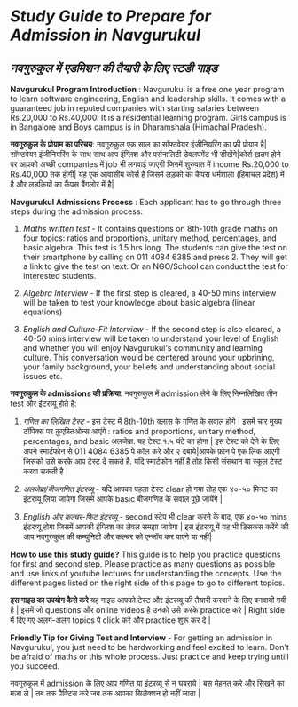 #                             ***Study Guide to Prepare for Admission in Navgurukul***
##                            ***नवगुरुकुल में एडमिशन की तैयारी के लिए स्टडी गाइड***

**Navgurukul Program Introduction** : Navgurukul is a free one year program to learn software engineering, English and leadership skills. It comes with a guaranteed job in reputed companies with starting salaries between Rs.20,000 to Rs.40,000. It is a residential learning program. Girls campus is in Bangalore and Boys campus is in Dharamshala (Himachal Pradesh). 

**नवगुरुकुल के प्रोग्राम का परिचय**: नवगुरुकुल एक साल का सॉफ्टवेयर इंजीनियरिंग का फ्री प्रोग्राम है| सॉफ्टवेयर इंजीनियरिंग के साथ साथ आप इंग्लिश और पर्सनालिटी डेवलपमेंट भी सीखेंगे|कोर्स ख़तम होने पर आपको अच्छी companies में job भी लगवाई जाएगी जिनमें शुरुवात में income Rs.20,000 to Rs.40,000 तक होगी| यह एक आवासीय कोर्स है जिसमें लड़को का कैंपस धर्मशाला (हिमाचल प्रदेश) में है और लड़कियों का कैंपस बैंगलोर में है|

**Navgurukul Admissions Process** : Each applicant has to go through three steps during the admission process:

1) *Maths written test* - It contains questions on 8th-10th grade maths on four topics: ratios and proportions, unitary method, percentages, and basic algebra. This test is 1.5 hrs long. The students can give the test on their smartphone by calling on 011 4084 6385 and press 2. They will get a link to give the test on text. Or an NGO/School can conduct the test for interested students. 

2) *Algebra Interview* - If the first step is cleared, a 40-50 mins interview will be taken to test your knowledge about basic algebra (linear equations)

3) *English and Culture-Fit Interview* - If the second step is also cleared, a 40-50 mins interview will be taken to understand your level of English and whether you will enjoy Navgurukul's community and learning culture. This conversation would be centered around your upbrining, your family background, your beliefs and understanding about social issues etc.

**नवगुरुकुल के admissions की प्रक्रिया**: नवगुरुकुल में admission लेने के लिए निम्नलिखित तीन test और इंटरव्यू होते है:

1. *गणित का लिखित टेस्ट* - इस टेस्ट में 8th-10th क्लास के गणित के सवाल होंगे | इसमें चार मुख्य टॉपिक्स पर क़ुएस्तिओन्स आएंगे : ratios and proportions, unitary method, percentages, and basic अलजेब्रा. यह टेस्ट १.५ घंटे का होगा | इस टेस्ट को देने के लिए अपने स्मार्टफोन से 011 4084 6385 पे कॉल करे और २ दबाये|आपके फ़ोन पे एक लिंक आएगी जिसको उसे करके आप टेस्ट दे सकते है. यदि स्मार्टफोन नहीं है तोह किसी संसथान या स्कूल टेस्ट करवा सकती है |

2. *अलजेब्रा/बीजगणित इंटरव्यू* - यदि आपका पहला टेस्ट clear हो गया  तोह एक ४०-५० मिनट का इंटरव्यू लिया जायेगा जिसमें आपके basic बीजगणित के सवाल पूछे जायेंगे |

3. *English और कल्चर-फिट इंटरव्यू* - second स्टेप भी clear करने के बाद, एक ४०-५० mins इंटरव्यू होगा जिसमें आपकी इंग्लिश का लेवल समझा जायेगा | इस इंटरव्यू में यह भी डिसकस करेंगे की आप नवगुरुकुल की कम्युनिटी और कल्चर को एन्जॉय कर पाएंगे या नहीं|

**How to use this study guide?** 
 This guide is to help you practice questions for first and second step. Please practice as many questions as possible and use links of youtube lectures for understanding the concepts. Use the different pages listed on the right side of this page to go to different topics. 

**इस गाइड का उपयोग कैसे करे**
यह गाइड आपको टेस्ट और इंटरव्यू की तैयारी करवाने के लिए बनवायी गयी है | इसमें जो questions और online videos है उनको उसे करके practice करे | Right side में दिए गए अलग-अलग topics पे click करे और practice शुरू कर दे |

**Friendly Tip for Giving Test and Interview** - For getting an admission in Navgurukul, you just need to be hardworking and feel excited to learn. Don't be afraid of maths or this whole process. Just practice and keep trying untill you succeed.

नवगुरुकुल में admission के लिए आप गणित या इंटरव्यू से न घबराये | बस मेहनत करे और सिखने का मज़ा ले | तब तक प्रैक्टिस करे जब तक आपका सिलेक्शन हो नहीं जाता |
